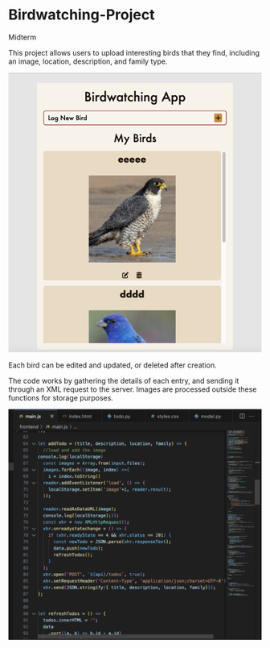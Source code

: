 # Birdwatching-Project
Midterm

This project allows users to upload interesting birds that they find, including an image, location, description, and family type.

![](s/web.png)

Each bird can be edited and updated, or deleted after creation.


The code works by gathering the details of each entry, and sending it through an XML request to the server. Images are processed outside these functions for storage purposes.

![](s/code.png)
